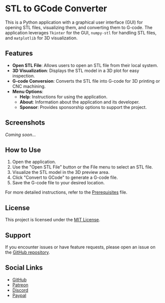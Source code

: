 # STL to GCode Converter

This is a Python application with a graphical user interface (GUI) for opening STL files, visualizing them, and converting them to G-code. The application leverages `Tkinter` for the GUI, `numpy-stl` for handling STL files, and `matplotlib` for 3D visualization.

## Features

- **Open STL File**: Allows users to open an STL file from their local system.
- **3D Visualization**: Displays the STL model in a 3D plot for easy inspection.
- **G-code Conversion**: Converts the STL file into G-code for 3D printing or CNC machining.
- **Menu Options**:
  - **Help**: Instructions for using the application.
  - **About**: Information about the application and its developer.
  - **Sponsor**: Provides sponsorship options to support the project.

## Screenshots

*Coming soon...*

## How to Use

1. Open the application.
2. Use the "Open STL File" button or the File menu to select an STL file.
3. Visualize the STL model in the 3D preview area.
4. Click "Convert to GCode" to generate a G-code file.
5. Save the G-code file to your desired location.

For more detailed instructions, refer to the [Prerequisites](./prerequites.md) file.

## License

This project is licensed under the [MIT License](./LICENSE).

## Support

If you encounter issues or have feature requests, please open an issue on the [GitHub repository](https://github.com/Nsfr750/stl_to_gcode).

## Social Links

- [GitHub](https://github.com/sponsors/Nsfr750)
- [Patreon](https://www.patreon.com/Nsfr750)
- [Discord](https://discord.gg/BvvkUEP9)
- [Paypal](https://paypal.me/3dmega)
